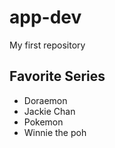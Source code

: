 # app-dev
My first repository

## Favorite Series
- Doraemon
- Jackie Chan
- Pokemon
- Winnie the poh
